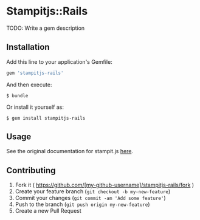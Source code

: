 # Stampitjs::Rails

TODO: Write a gem description

## Installation

Add this line to your application's Gemfile:

```ruby
gem 'stampitjs-rails'
```

And then execute:

    $ bundle

Or install it yourself as:

    $ gem install stampitjs-rails

## Usage

See the original documentation for stampit.js [here](https://github.com/ericelliott/stampit).

## Contributing

1. Fork it ( https://github.com/[my-github-username]/stampitjs-rails/fork )
2. Create your feature branch (`git checkout -b my-new-feature`)
3. Commit your changes (`git commit -am 'Add some feature'`)
4. Push to the branch (`git push origin my-new-feature`)
5. Create a new Pull Request
